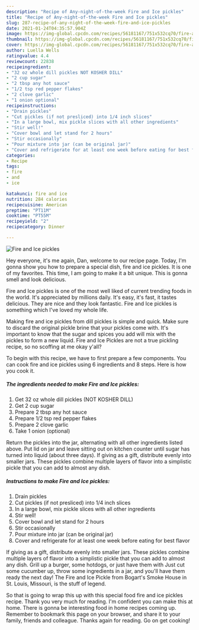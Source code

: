 ```yaml
---
description: "Recipe of Any-night-of-the-week Fire and Ice pickles"
title: "Recipe of Any-night-of-the-week Fire and Ice pickles"
slug: 287-recipe-of-any-night-of-the-week-fire-and-ice-pickles
date: 2021-01-24T04:35:57.904Z
image: https://img-global.cpcdn.com/recipes/56181167/751x532cq70/fire-and-ice-pickles-recipe-main-photo.jpg
thumbnail: https://img-global.cpcdn.com/recipes/56181167/751x532cq70/fire-and-ice-pickles-recipe-main-photo.jpg
cover: https://img-global.cpcdn.com/recipes/56181167/751x532cq70/fire-and-ice-pickles-recipe-main-photo.jpg
author: Luella Wells
ratingvalue: 4.4
reviewcount: 22838
recipeingredient:
- "32 oz whole dill pickles NOT KOSHER DILL"
- "2 cup sugar"
- "2 tbsp any hot sauce"
- "1/2 tsp red pepper flakes"
- "2 clove garlic"
- "1 onion optional"
recipeinstructions:
- "Drain pickles"
- "Cut pickles (if not presliced) into 1/4 inch slices"
- "In a large bowl, mix pickle slices with all other ingredients"
- "Stir well!"
- "Cover bowl and let stand for 2 hours"
- "Stir occasionally"
- "Pour mixture into jar (can be original jar)"
- "Cover and refrigerate for at least one week before eating for best flavor"
categories:
- Recipe
tags:
- fire
- and
- ice

katakunci: fire and ice 
nutrition: 284 calories
recipecuisine: American
preptime: "PT11M"
cooktime: "PT55M"
recipeyield: "2"
recipecategory: Dinner

---
```



![Fire and Ice pickles](https://img-global.cpcdn.com/recipes/56181167/751x532cq70/fire-and-ice-pickles-recipe-main-photo.jpg)

Hey everyone, it's me again, Dan, welcome to our recipe page. Today, I'm gonna show you how to prepare a special dish, fire and ice pickles. It is one of my favorites. This time, I am going to make it a bit unique. This is gonna smell and look delicious.

Fire and Ice pickles is one of the most well liked of current trending foods in the world. It's appreciated by millions daily. It's easy, it's fast, it tastes delicious. They are nice and they look fantastic. Fire and Ice pickles is something which I've loved my whole life.

Making fire and ice pickles from dill pickles is simple and quick. Make sure to discard the original pickle brine that your pickles come with. It&#39;s important to know that the sugar and spices you add will mix with the pickles to form a new liquid. Fire and Ice Pickles are not a true pickling recipe, so no scoffing at me okay y&#39;all?


To begin with this recipe, we have to first prepare a few components. You can cook fire and ice pickles using 6 ingredients and 8 steps. Here is how you cook it.

<!--inarticleads1-->

##### The ingredients needed to make Fire and Ice pickles:

1. Get 32 oz whole dill pickles (NOT KOSHER DILL)
1. Get 2 cup sugar
1. Prepare 2 tbsp any hot sauce
1. Prepare 1/2 tsp red pepper flakes
1. Prepare 2 clove garlic
1. Take 1 onion (optional)


Return the pickles into the jar, alternating with all other ingredients listed above. Put lid on jar and leave sitting out on kitchen counter until sugar has turned into liquid (about three days). If giving as a gift, distribute evenly into smaller jars. These pickles combine multiple layers of flavor into a simplistic pickle that you can add to almost any dish. 

<!--inarticleads2-->

##### Instructions to make Fire and Ice pickles:

1. Drain pickles
1. Cut pickles (if not presliced) into 1/4 inch slices
1. In a large bowl, mix pickle slices with all other ingredients
1. Stir well!
1. Cover bowl and let stand for 2 hours
1. Stir occasionally
1. Pour mixture into jar (can be original jar)
1. Cover and refrigerate for at least one week before eating for best flavor


If giving as a gift, distribute evenly into smaller jars. These pickles combine multiple layers of flavor into a simplistic pickle that you can add to almost any dish. Grill up a burger, some hotdogs, or just have them with Just cut some cucumber up, throw some ingredients in a jar, and you&#39;ll have them ready the next day! The Fire and Ice Pickle from Bogart&#39;s Smoke House in St. Louis, Missouri, is the stuff of legend. 

So that is going to wrap this up with this special food fire and ice pickles recipe. Thank you very much for reading. I'm confident you can make this at home. There is gonna be interesting food in home recipes coming up. Remember to bookmark this page on your browser, and share it to your family, friends and colleague. Thanks again for reading. Go on get cooking!
